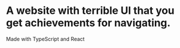 # A website with terrible UI that you get achievements for navigating.
Made with TypeScript and React
